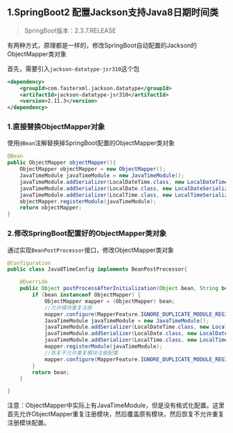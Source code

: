 ## 1.SpringBoot2 配置Jackson支持Java8日期时间类

> SpringBoot版本：2.3.7.RELEASE

有两种方式，原理都是一样的，修改SpringBoot自动配置的Jackson的ObjectMapper类对象

首先，需要引入`jackson-datatype-jsr310`这个包
```xml
<dependency>
    <groupId>com.fasterxml.jackson.datatype</groupId>
    <artifactId>jackson-datatype-jsr310</artifactId>
    <version>2.11.3</version>
</dependency>
```
### 1.直接替换ObjectMapper对象

使用`@Bean`注解替换掉SpringBoot配置的ObjectMapper类对象
```java
@Bean
public ObjectMapper objectMapper(){
    ObjectMapper objectMapper = new ObjectMapper();
    JavaTimeModule javaTimeModule = new JavaTimeModule();
    javaTimeModule.addSerializer(LocalDateTime.class, new LocalDateTimeSerializer(DateTimeFormatter.ofPattern("yyyy-MM-dd HH:mm:ss")));
    javaTimeModule.addSerializer(LocalDate.class, new LocalDateSerializer(DateTimeFormatter.ofPattern("yyyy-MM-dd")));
    javaTimeModule.addSerializer(LocalTime.class, new LocalTimeSerializer(DateTimeFormatter.ofPattern("HH:mm:ss")));
    objectMapper.registerModule(javaTimeModule);
    return objectMapper;
}
```

### 2.修改SpringBoot配置好的ObjectMapper类对象

通过实现`BeanPostProcessor`接口，修改ObjectMapper类对象

```java
@Configuration
public class Java8TimeConfig implements BeanPostProcessor{

    @Override
    public Object postProcessAfterInitialization(Object bean, String beanName) throws BeansException {
        if (bean instanceof ObjectMapper) {
            ObjectMapper mapper = (ObjectMapper) bean;
            //允许模块重复注册
            mapper.configure(MapperFeature.IGNORE_DUPLICATE_MODULE_REGISTRATIONS, false);
            JavaTimeModule javaTimeModule = new JavaTimeModule();
            javaTimeModule.addSerializer(LocalDateTime.class, new LocalDateTimeSerializer(DateTimeFormatter.ofPattern("yyyy-MM-dd HH:mm:ss")));
            javaTimeModule.addSerializer(LocalDate.class, new LocalDateSerializer(DateTimeFormatter.ofPattern("yyyy-MM-dd")));
            javaTimeModule.addSerializer(LocalTime.class, new LocalTimeSerializer(DateTimeFormatter.ofPattern("HH:mm:ss")));
            mapper.registerModule(javaTimeModule);
            //恢复不允许重复模块注册配置
            mapper.configure(MapperFeature.IGNORE_DUPLICATE_MODULE_REGISTRATIONS, true);
        }
        return bean;
    }

}
```
注意：ObjectMapper中实际上有JavaTimeModule，但是没有格式化配置。这里首先允许ObjectMapper重复注册模块，然后覆盖原有模块，然后恢复不允许重复注册模块配置。